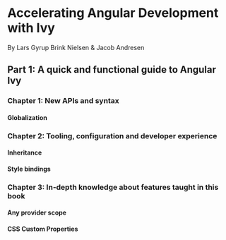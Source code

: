 # Accelerating Angular Development with Ivy

By Lars Gyrup Brink Nielsen & Jacob Andresen

## Part 1: A quick and functional guide to Angular Ivy

### Chapter 1: New APIs and syntax

#### Globalization

### Chapter 2: Tooling, configuration and developer experience

#### Inheritance

#### Style bindings

### Chapter 3: In-depth knowledge about features taught in this book

#### Any provider scope

#### CSS Custom Properties
